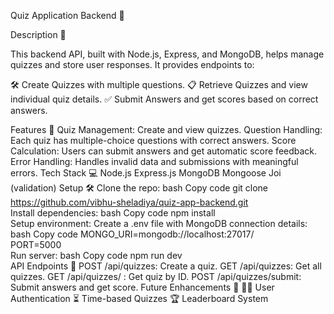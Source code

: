 
Quiz Application Backend 🎯


Description 📝

This backend API, built with Node.js, Express, and MongoDB, helps manage quizzes and store user responses. It provides endpoints to:

🛠️ Create Quizzes with multiple questions.
📋 Retrieve Quizzes and view individual quiz details.
✅ Submit Answers and get scores based on correct answers.

Features 🚀
Quiz Management: Create and view quizzes.
Question Handling: Each quiz has multiple-choice questions with correct answers.
Score Calculation: Users can submit answers and get automatic score feedback.
Error Handling: Handles invalid data and submissions with meaningful errors.
Tech Stack 💻
Node.js
Express.js
MongoDB
Mongoose
Joi (validation)
Setup 🛠️
Clone the repo:
bash
Copy code
git clone https://github.com/vibhu-sheladiya/quiz-app-backend.git  
Install dependencies:
bash
Copy code
npm install  
Setup environment: Create a .env file with MongoDB connection details:
bash
Copy code
MONGO_URI=mongodb://localhost:27017/  
PORT=5000  
Run server:
bash
Copy code
npm run dev  
API Endpoints 🔗
POST /api/quizzes: Create a quiz.
GET /api/quizzes: Get all quizzes.
GET /api/quizzes/
: Get quiz by ID.
POST /api/quizzes/submit: Submit answers and get score.
Future Enhancements 🌟
🧑‍💻 User Authentication
⏳ Time-based Quizzes
🏆 Leaderboard System